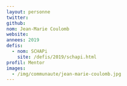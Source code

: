 ```yaml
---
layout: personne
twitter: 
github: 
nom: Jean-Marie Coulomb
website:
annees: 2019
defis: 
  - nom: SCHAPi
    site: /defis/2019/schapi.html
profil: Mentor
images: 
  - /img/communaute/jean-marie-coulomb.jpg
---
```

